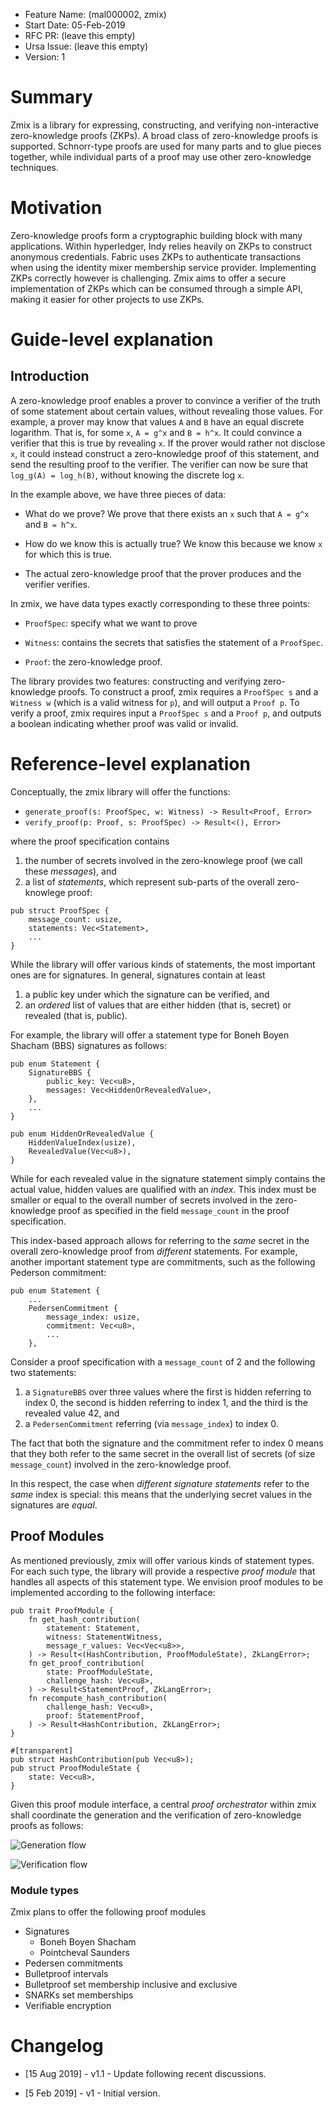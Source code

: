 - Feature Name: (mal000002, zmix)
- Start Date: 05-Feb-2019
- RFC PR: (leave this empty)
- Ursa Issue: (leave this empty)
- Version: 1

# Summary
[summary]: #summary

Zmix is a library for expressing, constructing, and verifying non-interactive
zero-knowledge proofs (ZKPs). A broad class of zero-knowledge proofs is 
supported. Schnorr-type proofs are used for many parts and to glue pieces
together, while individual parts of a proof may use other zero-knowledge
techniques. 

# Motivation
[motivation]: #motivation

Zero-knowledge proofs form a cryptographic building block with many 
applications. Within hyperledger, Indy relies heavily on ZKPs to construct
anonymous credentials. Fabric uses ZKPs to authenticate transactions when
using the identity mixer membership service provider. Implementing ZKPs
correctly however is challenging. Zmix aims to offer a secure
implementation of ZKPs which can be consumed through a simple API, making
it easier for other projects to use ZKPs.

# Guide-level explanation
[guide-level-explanation]: #guide-level-explanation

## Introduction

A zero-knowledge proof enables a prover to convince a verifier of the truth
of some statement about certain values, without revealing those values. For
example, a prover may know that values `A` and `B` have an equal discrete
logarithm. That is, for some `x`, `A = g^x` and `B = h^x`. It could
convince a verifier that this is true by revealing `x`. If the prover would
rather not disclose `x`, it could instead construct a zero-knowledge proof
of this statement, and send the resulting proof to the verifier. The 
verifier can now be sure that `log_g(A) = log_h(B)`, without knowing the
discrete log `x`.

In the example above, we have three pieces of data: 

- What do we prove? We prove that there exists an `x` such that `A = g^x`
and `B = h^x`.

- How do we know this is actually true? We know this because we know `x`
for which this is true. 

- The actual zero-knowledge proof that the prover produces and the verifier
verifies.

In zmix, we have data types exactly corresponding to these three points:

- `ProofSpec`: specify what we want to prove

- `Witness`: contains the secrets that satisfies the statement of a
`ProofSpec`.

- `Proof`: the zero-knowledge proof. 

The library provides two features: constructing and verifying
zero-knowledge proofs. To construct a proof, zmix requires a `ProofSpec s`
and a `Witness w` (which is a valid witness for `p`), and will output a
`Proof p`. To verify a proof, zmix requires input a `ProofSpec s` and a
`Proof p`, and outputs a boolean indicating whether proof was valid or
invalid.

# Reference-level explanation
[reference-level-explanation]: #reference-level-explanation

Conceptually, the zmix library will offer the functions:

* `generate_proof(s: ProofSpec, w: Witness) -> Result<Proof, Error>`
* `verify_proof(p: Proof, s: ProofSpec) -> Result<(), Error>`

where the proof specification contains

1. the number of secrets involved in the zero-knowlege proof (we call these
_messages_), and
1. a list of _statements_, which represent sub-parts of the overall
zero-knowlege proof:

```
pub struct ProofSpec {
    message_count: usize,
    statements: Vec<Statement>,
    ...
}
```

While the library will offer various kinds of statements, the most
important ones are for signatures. In general, signatures contain at least

1. a public key under which the signature can be verified, and
1. an *ordered* list of values that are either hidden (that is, secret) or
revealed (that is, public).

For example, the library will offer a statement type for Boneh Boyen
Shacham (BBS) signatures as follows:

```
pub enum Statement {
    SignatureBBS {
        public_key: Vec<u8>,
        messages: Vec<HiddenOrRevealedValue>,
    },
    ...
}

pub enum HiddenOrRevealedValue {
    HiddenValueIndex(usize),
    RevealedValue(Vec<u8>),
}
```

While for each revealed value in the signature statement simply contains
the actual value, hidden values are qualified with an _index_.
This index must be smaller or equal to the overall number of secrets
involved in the zero-knowledge proof as specified in the field
`message_count` in the proof specification.

This index-based approach allows for referring to the *same* secret in the
overall zero-knowledge proof from *different* statements. For example,
another important statement type are commitments, such as the following
Pederson commitment:
```
pub enum Statement {
    ...
    PedersenCommitment {
        message_index: usize,
        commitment: Vec<u8>,
        ...
    },
```
Consider a proof specification with a `message_count` of 2 and the
following two statements:
1. a `SignatureBBS` over three values where the first is hidden referring
to index 0, the second is hidden referring to index 1, and the third is the
revealed value 42, and
1. a `PedersenCommitment` referring (via `message_index`) to index 0.

The fact that both the signature and the commitment refer to index 0 means
that they both refer to the same secret in the overall list of secrets (of
size `message_count`) involved in the zero-knowledge proof.

In this respect, the case when *different signature statements* refer to
the *same* index is special: this means that the underlying secret values
in the signatures are *equal*.

## Proof Modules

As mentioned previously, zmix will offer various kinds of statement types.
For each such type, the library will provide a respective *proof module*
that handles all aspects of this statement type. We envision proof modules
to be implemented according to the following interface:
```
pub trait ProofModule {
    fn get_hash_contribution(
        statement: Statement,
        witness: StatementWitness,
        message_r_values: Vec<Vec<u8>>,
    ) -> Result<(HashContribution, ProofModuleState), ZkLangError>;
    fn get_proof_contribution(
        state: ProofModuleState,
        challenge_hash: Vec<u8>,
    ) -> Result<StatementProof, ZkLangError>;
    fn recompute_hash_contribution(
        challenge_hash: Vec<u8>,
        proof: StatementProof,
    ) -> Result<HashContribution, ZkLangError>;
}

#[transparent]
pub struct HashContribution(pub Vec<u8>);
pub struct ProofModuleState {
    state: Vec<u8>,
}
```

Given this proof module interface, a central *proof orchestrator* within
zmix shall coordinate the generation and the verification of zero-knowledge
proofs as follows:

![Generation flow](zmix_proof_generation.png)

![Verification flow](zmix_proof_verification.png)

### Module types

Zmix plans to offer the following proof modules

- Signatures
    - Boneh Boyen Shacham
    - Pointcheval Saunders
- Pedersen commitments
- Bulletproof intervals
- Bulletproof set membership inclusive and exclusive
- SNARKs set memberships
- Verifiable encryption 

# Changelog
[changelog]: #changelog

- [15 Aug 2019] - v1.1 - Update following recent discussions.

- [5 Feb 2019] - v1 - Initial version.
